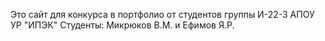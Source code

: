Это сайт для конкурса в портфолио от студентов группы И-22-3 АПОУ УР "ИПЭК" Студенты: Микрюков В.М. и Ефимов Я.Р.
